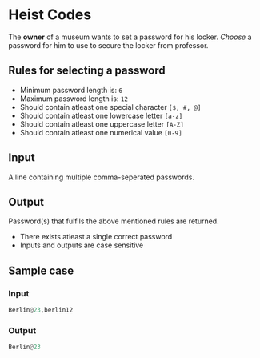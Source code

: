 # Heist Codes

The **owner** of a museum wants to set a password for his locker. *Choose* a password for him to use to secure the locker from professor.

## Rules for selecting a password

- Minimum password length is: `6`
- Maximum password length is: `12`
- Should contain atleast one special character `[$, #, @]`
- Should contain atleast one lowercase letter `[a-z]`
- Should contain atleast one uppercase letter `[A-Z]`
- Should contain atleast one numerical value `[0-9]`

## Input

A line containing multiple comma-seperated passwords.

## Output

Password(s) that fulfils the above mentioned rules are returned.

- There exists atleast a single correct password
- Inputs and outputs are case sensitive

## Sample case

### Input

```py
Berlin@23,berlin12
```

### Output

```py
Berlin@23
```
